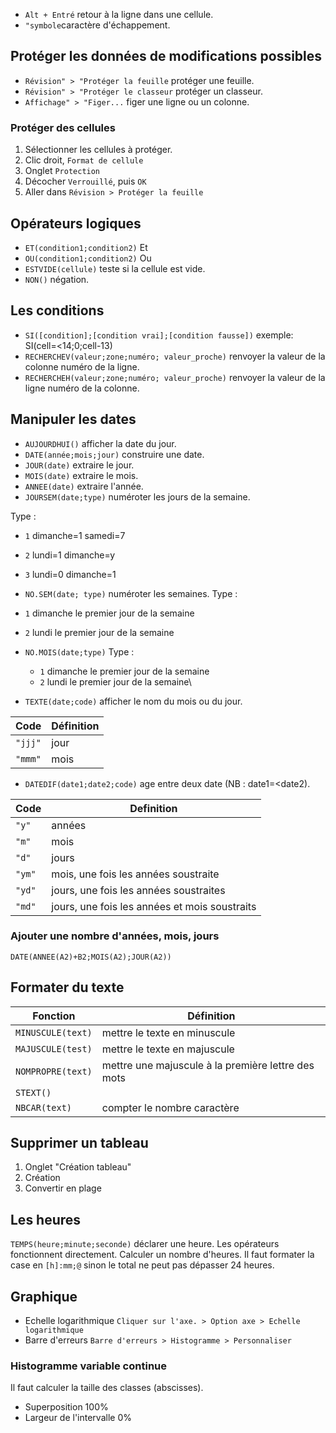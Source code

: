 * `Alt + Entré` retour à la ligne dans une cellule.
* `"symbole`caractère d'échappement.

## Protéger les données de modifications possibles

* `Révision" > "Protéger la feuille` protéger une feuille.
* `Révision" > "Protéger le classeur` protéger un classeur.
* `Affichage" > "Figer...` figer une ligne ou un colonne.

### Protéger des cellules

1. Sélectionner les cellules à protéger.
2. Clic droit, `Format de cellule`
3. Onglet `Protection`
4. Décocher `Verrouillé`, puis `OK`
5. Aller dans `Révision > Protéger la feuille`

## Opérateurs logiques

* `ET(condition1;condition2)` Et
* `OU(condition1;condition2)` Ou
* `ESTVIDE(cellule)` teste si la cellule est vide.
* `NON()` négation. 

## Les conditions

* `SI([condition];[condition vrai];[condition fausse])` exemple: SI(cell=<14;0;cell-13)
* `RECHERCHEV(valeur;zone;numéro; valeur_proche)` renvoyer la valeur de la colonne numéro de la ligne.
* `RECHERCHEH(valeur;zone;numéro; valeur_proche)` renvoyer la valeur de la ligne numéro de la colonne.

## Manipuler les dates

* `AUJOURDHUI()` afficher la date du jour.
* `DATE(année;mois;jour)` construire une date.
* `JOUR(date)` extraire le jour.
* `MOIS(date)` extraire le mois.
* `ANNEE(date)` extraire l'année.
* `JOURSEM(date;type)` numéroter les jours de la semaine.

Type :
  * `1` dimanche=1 samedi=7
  * `2` lundi=1 dimanche=y
  * `3` lundi=0 dimanche=1
  * `NO.SEM(date; type)` numéroter les semaines. Type :
  * `1` dimanche le premier jour de la semaine
  * `2` lundi le premier jour de la semaine

* `NO.MOIS(date;type)`
Type :
  * `1` dimanche le premier jour de la semaine
  * `2` lundi le premier jour de la semaine\
 
 * `TEXTE(date;code)` afficher le nom du mois ou du jour.

| Code | Définition |
|---|---|
| `"jjj"` | jour |
| `"mmm"` | mois |

* `DATEDIF(date1;date2;code)` age entre deux date (NB : date1=<date2).

| Code | Definition|
|---|---|
| `"y"` | années |
| `"m"` | mois |
| `"d"` | jours |
| `"ym"` | mois, une fois les années soustraite |
| `"yd"` | jours, une fois les années soustraites |
| `"md"` | jours, une fois les années et mois soustraits |

### Ajouter une nombre d'années, mois, jours

```
DATE(ANNEE(A2)+B2;MOIS(A2);JOUR(A2))
```

## Formater du texte

| Fonction | Définition |
|---|---|
| `MINUSCULE(text)` | mettre le texte en minuscule |
| `MAJUSCULE(test)` | mettre le texte en majuscule |
| `NOMPROPRE(text)` | mettre une majuscule à la première lettre des mots |
| `STEXT()` | |
| `NBCAR(text)` | compter le nombre caractère |

## Supprimer un tableau

1. Onglet "Création tableau"
2. Création
3. Convertir en plage

## Les heures

`TEMPS(heure;minute;seconde)` déclarer une heure.
Les opérateurs fonctionnent directement. 
Calculer un nombre d'heures. Il faut formater la case en `[h]:mm;@` sinon le total ne peut pas dépasser 24 heures.

## Graphique 

* Echelle logarithmique `Cliquer sur l'axe. > Option axe > Echelle logarithmique`
* Barre d'erreurs `Barre d'erreurs > Histogramme > Personnaliser`


### Histogramme variable continue

Il faut calculer la taille des classes (abscisses).
* Superposition 100%
* Largeur de l'intervalle 0%
